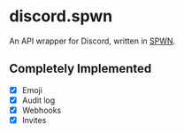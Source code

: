 # discord.spwn
An API wrapper for Discord, written in [SPWN](https://github.com/Spu7Nix/SPWN-language).

## Completely Implemented
- [X] Emoji
- [X] Audit log
- [X] Webhooks
- [x] Invites